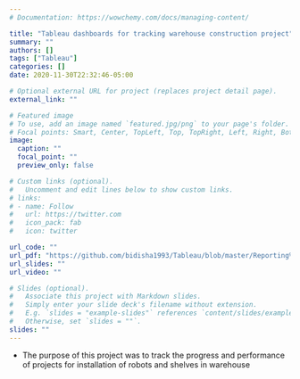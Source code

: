 ```yaml
---
# Documentation: https://wowchemy.com/docs/managing-content/

title: "Tableau dashboards for tracking warehouse construction project"
summary: ""
authors: []
tags: ["Tableau"]
categories: []
date: 2020-11-30T22:32:46-05:00

# Optional external URL for project (replaces project detail page).
external_link: ""

# Featured image
# To use, add an image named `featured.jpg/png` to your page's folder.
# Focal points: Smart, Center, TopLeft, Top, TopRight, Left, Right, BottomLeft, Bottom, BottomRight.
image:
  caption: ""
  focal_point: ""
  preview_only: false

# Custom links (optional).
#   Uncomment and edit lines below to show custom links.
# links:
# - name: Follow
#   url: https://twitter.com
#   icon_pack: fab
#   icon: twitter

url_code: ""
url_pdf: "https://github.com/bidisha1993/Tableau/blob/master/Reporting%20on%20Warehouse%20Projects_Bidisha%20Das.pdf"
url_slides: ""
url_video: ""

# Slides (optional).
#   Associate this project with Markdown slides.
#   Simply enter your slide deck's filename without extension.
#   E.g. `slides = "example-slides"` references `content/slides/example-slides.md`.
#   Otherwise, set `slides = ""`.
slides: ""
---
```

* The purpose of this project was to track the progress and performance of projects for installation of robots and shelves in warehouse